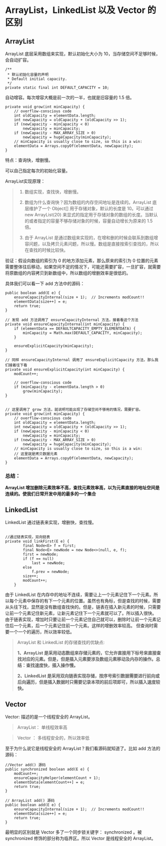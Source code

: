 # ArrayList，LinkedList 以及 Vector 的区别

## ArrayList

ArrayList 底层采用数组来实现，默认初始化大小为 10，当存储空间不足够时候，会自动扩容。

```
/**
 * 默认初始化容量的声明
 * Default initial capacity.
 */
private static final int DEFAULT_CAPACITY = 10;

```

自动增容。每次增容大概是前一次的一半，也就是旧容量的 1.5 倍。

```
private void grow(int minCapacity) {
    // overflow-conscious code
    int oldCapacity = elementData.length;
    int newCapacity = oldCapacity + (oldCapacity >> 1);
    if (newCapacity - minCapacity < 0)
        newCapacity = minCapacity;
    if (newCapacity - MAX_ARRAY_SIZE > 0)
        newCapacity = hugeCapacity(minCapacity);
    // minCapacity is usually close to size, so this is a win:
    elementData = Arrays.copyOf(elementData, newCapacity);
}

```


特点：查询快，增删慢。


可以自己指定每次的初始化容量。

ArrayList实现原理：

> 1. 数组实现，查找快，增删慢。
> 
> 2. 数组为什么查询快？因为数组的内存空间地址是连续的。ArrayList 底层维护了一个 Object[] 用于存储对象，默认的长度是 10。可以通过 new ArrayList(20) 来显式的指定用于存储对象的数组的长度。当默认的或者指定的容量不够存储对象的时候，容量自动增长为原来的 1.5 倍。
> 
> 3. 由于 ArrayList 是通过数组来实现的，在增和删的时候会联系到数组增容问题，以及拷贝元素问题，所以慢。数组是直接按索引查找的，所以在查找的时候比较快。


验证：假设向数组的索引为 0 的地方添加元素，那么原来的索引为 0 位置的元素需要整体往后移动，如果空间不足的情况下，可能还需要扩容，一旦扩容，就需要将原数组的内容拷贝到新数组中，所以数组的增删效率是很低的。

具体我们可以看一下 add 方法中的源码：

```
public boolean add(E e) {
    ensureCapacityInternal(size + 1);  // Increments modCount!!
    elementData[size++] = e;
    return true;
}

// 发现 add 方法调用了 ensureCapacityInternal 方法，接着看这个方法
private void ensureCapacityInternal(int minCapacity) {
    if (elementData == DEFAULTCAPACITY_EMPTY_ELEMENTDATA) {
        minCapacity = Math.max(DEFAULT_CAPACITY, minCapacity);
    }

    ensureExplicitCapacity(minCapacity);
}

// 同样 ensureCapacityInternal 调用了 ensureExplicitCapacity 方法，那么我们接着往下看
private void ensureExplicitCapacity(int minCapacity) {
    modCount++;

    // overflow-conscious code
    if (minCapacity - elementData.length > 0)
        grow(minCapacity);
}


// 这里调用了 grow 方法，就说明可能出现了存储空间不够用的情况，需要扩容。
private void grow(int minCapacity) {
    // overflow-conscious code
    int oldCapacity = elementData.length;
    int newCapacity = oldCapacity + (oldCapacity >> 1);
    if (newCapacity - minCapacity < 0)
        newCapacity = minCapacity;
    if (newCapacity - MAX_ARRAY_SIZE > 0)
        newCapacity = hugeCapacity(minCapacity);
    // minCapacity is usually close to size, so this is a win:
    // 这里就是拷贝数据元素
    elementData = Arrays.copyOf(elementData, newCapacity);
}

```

### 总结：
**ArrayList 增加删除元素效率不高，查找元素效率高，以为元素直接的地址空间是连续的。使我们日常开发中用的最多的一个集合**




## LinkedList

LinkedList 通过链表来实现，增删快，查找慢。

```

//通过链表实现，双向链表
private void linkFirst(E e) {
        final Node<E> f = first;
        final Node<E> newNode = new Node<>(null, e, f);
        first = newNode;
        if (f == null)
            last = newNode;
        else
            f.prev = newNode;
        size++;
        modCount++;
    }
```

由于 LinkedList 在内存中的地址不连续，需要让上一个元素记住下一个元素。所以每个元素中保存的有下一个元素的位置。虽然也有角标，但是查找的时候，需要从头往下找，显然是没有数组查找快的。但是，链表在插入新元素的时候，只需要让前一个元素记住新元素，让新元素记住下一个元素就可以了。所以插入很快。由于链表实现，增加时只要让前一个元素记住自己就可以，删除时让前一个元素记住后一个元素，后一个元素记住前一个元素。这样的增删效率较高。但查询时需要一个一个的遍历，所以效率较低。



> ArrayList 和 LinkedList 的存储查找的优缺点:
> > **1、ArrayList 是采用动态数组来存储元素的，它允许直接用下标号来直接查找对应的元素。但是，但是插入元素要涉及数组元素移动及内存的操作。总结：查找速度快，插入操作慢。**> 
> **2、LinkedList 是采用双向链表实现存储，按序号索引数据需要进行前向或后向遍历，但是插入数据时只需要记录本项的前后项即可，所以插入速度较快。**




## Vector 

Vector: 描述的是一个线程安全的 ArrayList。

> ArrayList： 单线程效率高
> Vector   ： 多线程安全的，所以效率低至于为什么说它是线程安全的 ArrayList？我们看源码就知道了。比如 add 方法的源码：

```
//Vector add() 源码
public synchronized boolean add(E e) {
    modCount++;
    ensureCapacityHelper(elementCount + 1);
    elementData[elementCount++] = e;
    return true;
}

// ArrayList add() 源码
public boolean add(E e) {
    ensureCapacityInternal(size + 1);  // Increments modCount!!
    elementData[size++] = e;
    return true;
}
```

最明显的区别就是 Vector 多了一个同步锁关键字： synchronized 。被 synchronized 修饰的部分称为临界区。所以 Vector 是线程安全的 ArrayList。